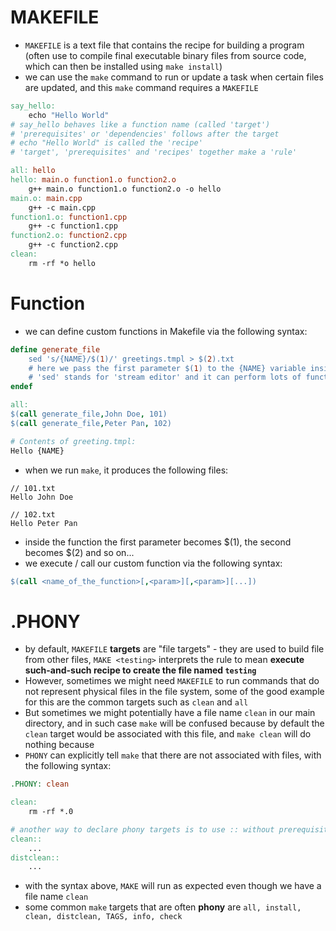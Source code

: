 # **MAKEFILE**
- `MAKEFILE` is a text file that contains the recipe for building a program (often use to compile final executable binary files from source code, which can then be installed using `make install`)
- we can use the `make` command to run or update a task when certain files are updated, and this `make` command requires a `MAKEFILE`
```MAKEFILE
say_hello:
    echo "Hello World"
# say_hello behaves like a function name (called 'target')
# 'prerequisites' or 'dependencies' follows after the target
# echo "Hello World" is called the 'recipe'
# 'target', 'prerequisites' and 'recipes' together make a 'rule'
```
```MAKEFILE
all: hello  
hello: main.o function1.o function2.o  
    g++ main.o function1.o function2.o -o hello  
main.o: main.cpp  
    g++ -c main.cpp  
function1.o: function1.cpp  
    g++ -c function1.cpp  
function2.o: function2.cpp  
    g++ -c function2.cpp  
clean:  
    rm -rf *o hello  
```

# **Function**
- we can define custom functions in Makefile via the following syntax:
```MAKEFILE
define generate_file
    sed 's/{NAME}/$(1)/' greetings.tmpl > $(2).txt
    # here we pass the first parameter $(1) to the {NAME} variable inside 'greetings.tmpl'
    # 'sed' stands for 'stream editor' and it can perform lots of functions on file like searching, find and replace, insertion and deletion
endef

all:
$(call generate_file,John Doe, 101)
$(call generate_file,Peter Pan, 102)

# Contents of greeting.tmpl:
Hello {NAME}
```
- when we run `make`, it produces the following files:
```
// 101.txt
Hello John Doe

// 102.txt
Hello Peter Pan
```
- inside the function the first parameter becomes $(1), the second becomes $(2) and so on...
- we execute / call our custom function via the following syntax:
```MAKEFILE
$(call <name_of_the_function>[,<param>][,<param>][...])
```

# **.PHONY**
- by default, `MAKEFILE` **targets** are "file targets" - they are used to build file from other files, `MAKE <testing>` interprets the rule to mean **execute such-and-such recipe to create the file named `testing`**
- However, sometimes we might need `MAKEFILE` to run commands that do not represent physical files in the file system, some of the good example for this are the common targets such as `clean` and `all`
- But sometimes we might potentially have a file name `clean` in our main directory, and in such case `make` will be confused because by default the `clean` target would be associated with this file, and `make clean` will do nothing because  
- `PHONY` can explicitly tell `make` that there are not associated with files, with the following syntax:
```MAKEFILE
.PHONY: clean

clean:
    rm -rf *.0

# another way to declare phony targets is to use :: without prerequisites
clean::
    ...
distclean::
    ...
```
- with the syntax above, `MAKE` will run as expected even though we have a file name `clean`
- some common `make` targets that are often **phony** are `all, install, clean, distclean, TAGS, info, check`